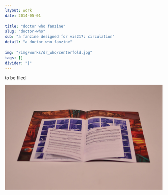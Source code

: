 ```yaml
---
layout: work
date: 2014-05-01

title: "doctor who fanzine"
slug: "doctor-who"
sub: "a fanzine designed for vis217: circulation"
detail: "a doctor who fanzine"

img: "/img/works/dr_who/centerfold.jpg"
tags: []
divider: "|"
---
```


to be filed

![doctor who fanzine](/img/works/dr_who/centerfold.jpg)
